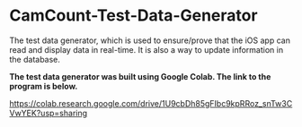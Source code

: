 # CamCount-Test-Data-Generator

The test data generator, which is used to ensure/prove that the iOS app can read and display data in real-time. It is also a way to update information in the database.

**The test data generator was built using Google Colab. The link to the program is below.**

https://colab.research.google.com/drive/1U9cbDh85gFIbc9kpRRoz_snTw3CVwYEK?usp=sharing
